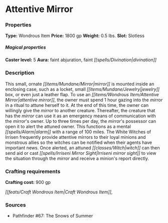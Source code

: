 ﻿---
Title: "Attentive Mirror"
Type: "Wondrous Item"
Price: "1800 gp"
Weight: "0.5 lbs."
Slot: "Slotless"
Caster level: "5"
Aura: "faint abjuration, faint divination"
Description: |
  "This small, ornate mirror is mounted inside an enclosing case, such as a locket, small jewelry box, or even just a leather flap. To use an _attentive mirror_, the owner must spend 1 hour gazing into the mirror in a ritual to attune herself to it. At the end of this time, the owner can willingly give the mirror to another creature. Thereafter, the creature that has the mirror can use it as an emergency means of communication with the mirror's owner. Up to three times per day, the mirror's possessor can open it to alert the attuned owner. This functions as a mental _alarm_ with a range of 100 miles. The White Witches of Irrisen frequently provide _attentive mirrors_ to their loyal minions and monstrous allies so the witches can be notified when their agents have important news. Once alerted, an attuned witch can then send aid or cast _Irriseni mirror sight_ to view the situation through the mirror and receive a minion's report directly."
Crafting cost: "900 gp"
Sources: "['Pathfinder #67: The Snows of Summer']"
---

# Attentive Mirror

### Properties

**Type:** Wondrous Item **Price:** 1800 gp **Weight:** 0.5 lbs. **Slot:** Slotless

##### Magical properties

**Caster level:** 5 **Aura:** faint abjuration, faint _[[spells/Divination|divination]]_

### Description

This small, ornate _[[items/Mundane/Mirror|mirror]]_ is mounted inside an enclosing case, such as a locket, small _[[items/Mundane/Jewelry|jewelry]]_ box, or even just a leather flap. To use an _[[items/Wondrous Item/Attentive Mirror|attentive mirror]]_, the owner must spend 1 hour gazing into the _mirror_ in a ritual to attune herself to it. At the end of this time, the owner can willingly give the _mirror_ to another creature. Thereafter, the creature that has the _mirror_ can use it as an emergency means of communication with the _mirror_'s owner. Up to three times per day, the _mirror_'s possessor can open it to alert the attuned owner. This functions as a mental _[[spells/Alarm|alarm]]_ with a range of 100 miles. The White Witches of Irrisen frequently provide attentive mirrors to their loyal minions and monstrous allies so the witches can be notified when their agents have important news. Once alerted, an attuned _[[classes/Witch|witch]]_ can then send aid or cast _[[spells/Irriseni _Mirror_ Sight|Irriseni _mirror_ sight]]_ to view the situation through the _mirror_ and receive a minion's report directly.

### Crafting requirements

**Crafting cost:** 900 gp

_[[feats/Craft Wondrous Item|Craft Wondrous Item]]_,

### Sources

* Pathfinder #67: The Snows of Summer